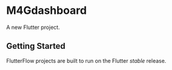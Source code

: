 # M4Gdashboard

A new Flutter project.

## Getting Started

FlutterFlow projects are built to run on the Flutter _stable_ release.
